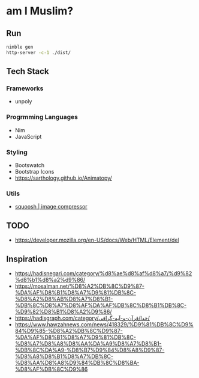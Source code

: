# am I Muslim?

## Run

```sh
nimble gen
http-server -c-1 ./dist/
```

## Tech Stack

### Frameworks
- unpoly

### Progrmming Languages
- Nim
- JavaScript

### Styling
- Bootswatch
- Bootstrap Icons
- https://sarthology.github.io/Animatopy/


### Utils
- [squoosh | image compressor](https://squoosh.app/)


## TODO
- https://developer.mozilla.org/en-US/docs/Web/HTML/Element/del


## Inspiration
- https://hadisnegari.com/category/%d8%ae%d8%af%d8%a7/%d9%82%d8%b1%d8%a2%d9%86/
- https://mosalman.net/%D8%A2%DB%8C%D9%87-%DA%AF%D8%B1%D8%A7%D9%81%DB%8C-%D8%A2%D8%AB%D8%A7%D8%B1-%DB%8C%D8%A7%D8%AF%DA%AF%DB%8C%D8%B1%DB%8C-%D9%82%D8%B1%D8%A2%D9%86/
- https://hadisgraph.com/category/خدا/قرآن-و-آیه-گرافی/
- https://www.hawzahnews.com/news/418329/%D9%81%DB%8C%D9%84%D9%85-%D8%A2%DB%8C%D9%87-%DA%AF%D8%B1%D8%A7%D9%81%DB%8C-%D8%A7%D8%A8%D8%AA%DA%A9%D8%A7%D8%B1-%DB%8C%DA%A9-%D8%B7%D9%84%D8%A8%D9%87-%D8%A8%D8%B1%D8%A7%DB%8C-%D8%AA%D8%A8%D9%84%DB%8C%D8%BA-%D8%AF%DB%8C%D9%86

